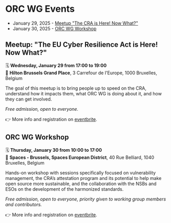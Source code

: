 
# ORC WG Events

* January 29, 2025 - [Meetup "The CRA is Here! Now What?"](#meetup-the-eu-cyber-resilience-act-is-here-now-what)
* January 30, 2025 - [ORC WG Workshop](#orc-wg-workshop)

## Meetup: "The EU Cyber Resilience Act is Here! Now What?"

🗓️ **Wednesday, January 29 from 17:00 to 19:00**<br>
📍 **Hilton Brussels Grand Place**, 3 Carrefour de l'Europe, 1000 Bruxelles, Belgium

The goal of this meetup is to bring people up to speed on the CRA, understand how it impacts them, what ORC WG is doing about it, and how they can get involved.

_Free admission, open to everyone._

👉 More info and registration on [eventbrite](https://www.eventbrite.com/e/the-eu-cyber-resilience-act-is-here-now-what-tickets-1104765205469).


## ORC WG Workshop

🗓️ **Thursday, January 30 from 10:00 to 17:00**<br>
📍 **Spaces - Brussels, Spaces European District**, 40 Rue Belliard, 1040 Bruxelles, Belgium

Hands-on workshop with sessions specifically focused on vulnerability management, the CRA’s attestation program and its potential to help make open source more sustainable, and the collaboration with the NSBs and ESOs on the development of the harmonized standards.

_Free admission, open to everyone, priority given to working group members and contributors._

👉 More info and registration on [eventbrite](https://www.eventbrite.com/e/orc-wg-workshop-tickets-1105475510009).
